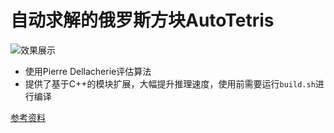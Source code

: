 # 自动求解的俄罗斯方块AutoTetris

![效果展示](https://github.com/hammershock/AutoTetris/assets/109429530/9ee114e3-ef62-406e-a5de-76b53452873e)

- 使用Pierre Dellacherie评估算法
- 提供了基于C++的模块扩展，大幅提升推理速度，使用前需要运行`build.sh`进行编译

[参考资料](https://blog.csdn.net/Originum/article/details/81570042 "俄罗斯方块人工智能 [AI]")

